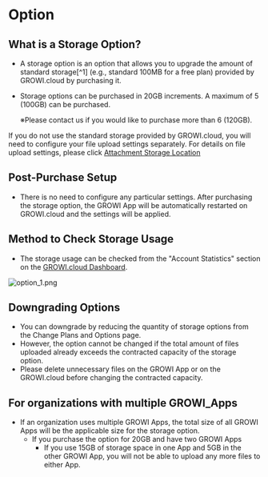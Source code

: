 # Option

## What is a Storage Option?

- A storage option is an option that allows you to upgrade the amount of standard storage[^1] (e.g., standard 100MB for a free plan) provided by GROWI.cloud by purchasing it.
- Storage options can be purchased in 20GB increments. A maximum of 5 (100GB) can be purchased.

    ※Please contact us if you would like to purchase more than 6 (120GB).

If you do not use the standard storage provided by GROWI.cloud, you will need to configure your file upload settings separately.
For details on file upload settings, please click   [Attachment Storage Location](/en/cloud/AttachmentStorageLocation.html)

## Post-Purchase Setup

- There is no need to configure any particular settings. After purchasing the storage option, the GROWI App will be automatically restarted on GROWI.cloud and the settings will be applied.

## Method to Check Storage Usage

- The storage usage can be checked from the "Account Statistics" section on the [GROWI.cloud Dashboard](https://growi.cloud/my).

<img :src="$withBase('/assets/images/en/option_1.png')" alt="option_1.png">

## Downgrading Options

- You can downgrade by reducing the quantity of storage options from the Change Plans and Options page.
- However, the option cannot be changed if the total amount of files uploaded already exceeds the contracted capacity of the storage option.
- Please delete unnecessary files on the GROWI App or on the GROWI.cloud before changing the contracted capacity.

## For organizations with multiple GROWI_Apps

- If an organization uses multiple GROWI Apps, the total size of all GROWI Apps will be the applicable size for the storage option.
  - If you purchase the option for 20GB and have two GROWI Apps
    - If you use 15GB of storage space in one App and 5GB in the other GROWI App, you will not be able to upload any more files to either App.

